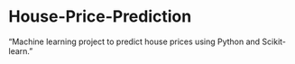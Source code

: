 # House-Price-Prediction
“Machine learning project to predict house prices using Python and Scikit-learn.”

